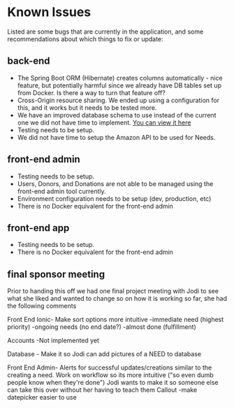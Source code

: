 # Known Issues

Listed are some bugs that are currently in the application, and
some recommendations about which things to fix or update:

## back-end

* The Spring Boot ORM (Hibernate) creates columns automatically - nice feature, but potentially harmful since we already have DB tables set up from Docker. Is there a way to turn that feature off?
* Cross-Origin resource sharing. We ended up using a configuration for this, and it works but it needs to be tested more.
* We have an improved database schema to use instead of the current one we did not have time to implement. [You can view it here](revised_database_schema.jpg)
* Testing needs to be setup.
* We did not have time to setup the Amazon API to be used for Needs.

## front-end admin

* Testing needs to be setup.
* Users, Donors, and Donations are not able to be managed using the front-end admin tool currently.
* Environment configuration needs to be setup (dev, production, etc)
* There is no Docker equivalent for the front-end admin

## front-end app

* Testing needs to be setup.
* There is no Docker equivalent for the front-end admin

## final sponsor meeting
Prior to handing this off we had one final project meeting with Jodi to see what she liked and wanted to change so on how it is working so far, she had the following comments

Front End Ionic-
Make sort options more intuitive 
	-immediate need (highest priority)
	-ongoing needs (no end date?)
	-almost done (fulfillment)

Accounts 
	-Not implemented yet

Database -
Make it so Jodi can add pictures of a NEED to database

Front End Admin-
  Alerts for successful updates/creations similar to the creating a need.
  Work on workflow so its more intuitive ("so even dumb people know when they're done")
  Jodi wants to make it so someone else can take this over without her having to teach them 
  Callout
	-make datepicker easier to use
